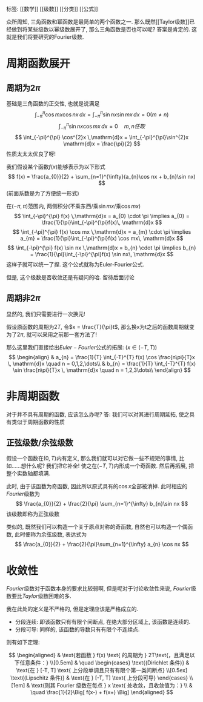 标签: [[数学]] [[级数]] [[分类]] [[公式]] 

众所周知, 三角函数和幂函数是最简单的两个函数之一. 那么既然[[Taylor级数]]已经做到将某些级数以幂级数展开了, 那么三角函数是否也可以呢? 答案是肯定的. 这就是我们将要研究的Fourier级数. 

# 周期函数展开

## 周期为$2\pi$

基础是三角函数的正交性, 也就是说满足
$$
\int_{-\pi}^{\pi} \cos mx \cos nx \, dx  = \int_{-\pi}^{\pi} \sin nx \sin mx \, dx  = 0(m\neq n)
$$
$$
\int_{-\pi}^{\pi} \sin nx \cos mx \, dx  = 0 \quad m, n任取
$$
$$
\int_{-\pi}^{\pi} \cos^{2}x \,\mathrm{d}x = \int_{-\pi}^{\pi}\sin^{2}x \mathrm{d}x = \frac{\pi}{2}
$$
性质太太太优良了呀! 

我们假设某个函数$f(x)$能够表示为以下形式
$$
f(x) = \frac{a_{0}}{2} + \sum_{n=1}^{\infty}(a_{n}\cos nx + b_{n}\sin nx) 
$$
(前面系数是为了方便统一形式)

在$(-\pi, \pi)$范围内, 两侧积分(不乘东西/乘$\sin mx$/乘$\cos mx$)
$$
\int_{-\pi}^{\pi} f(x) \,\mathrm{d}x = a_{0} \cdot \pi \implies a_{0} = \frac{1}{\pi}\int_{-\pi}^{\pi}f(x)\, \mathrm{d}x
$$
$$
\int_{-\pi}^{\pi} f(x) \cos mx \,\mathrm{d}x = a_{m} \cdot \pi \implies a_{m} = \frac{1}{\pi}\int_{-\pi}^{\pi}f(x) \cos mx\, \mathrm{d}x
$$
$$
\int_{-\pi}^{\pi} f(x) \sin nx \,\mathrm{d}x = b_{n} \cdot \pi \implies b_{n} = \frac{1}{\pi}\int_{-\pi}^{\pi}f(x) \sin nx\, \mathrm{d}x
$$
这样子就可以统一了捏. 这个公式就称为Euler-Fourier公式. 

但是, 这个级数是否收敛还是有疑问的哈. 留待后面讨论

## 周期非$2\pi$

显然的, 我们只需要进行一次换元! 

假设原函数的周期为$2T$, 令$x = \frac{T}{\pi}t$, 那么换x为t之后的函数周期就变为了$2\pi$, 就可以采用之前那一套方法了! 

那么这里我们直接给出$Euler-Fourier$公式的拓展: ($x \in (-T, T)$)
$$
\begin{align}
 & a_{n} = \frac{1}{T} \int_{-T}^{T} f(x) \cos \frac{n\pi}{T}x \, \mathrm{d}x \quad n = 0,1,2,\dots\\
 & b_{n} = \frac{1}{T} \int_{-T}^{T} f(x) \sin \frac{n\pi}{T}x \, \mathrm{d}x \quad n = 1,2,3\dots\\
\end{align}
$$

# 非周期函数

对于并不具有周期的函数, 应该怎么办呢? 答: 我们可以对其进行周期延拓, 使之具有类似于周期函数的性质

## 正弦级数/余弦级数

假设一个函数在$(0,T)$内有定义, 那么我们就可以对它做一些不规矩的事情, 比如……想什么呢? 我们把它补全! 使之在$(-T, T)$内形成一个奇函数. 然后再拓展, 把整个实数轴都填满. 

此时, 由于该函数为奇函数, 因此所以原式具有的$\cos x$全部被消掉. 此时相应的$Fourier$级数为
$$
\frac{a_{0}}{2} + \frac{2}{\pi} \sum_{n=1}^{\infty} b_{n}\sin nx 
$$
该级数即称为正弦级数

类似的, 既然我们可以构造一个关于原点对称的奇函数, 自然也可以构造一个偶函数, 此时便称为余弦级数, 表达式为
$$
\frac{a_{0}}{2} + \frac{2}{\pi}\sum_{n=1}^{\infty} a_{n} \cos nx
$$
# 收敛性

$Fourier$级数对于函数本身的要求比较弱啊, 但是呢对于讨论收敛性来说, $Fourier$级数要比$Taylor$级数困难的多. 

我在此处的定义是不严格的, 但是定理应该是严格成立的. 

+ 分段连续: 即该函数只有有限个间断点, 在绝大部分区域上, 该函数是连续的. 
+ 分段可导: 同样的, 该函数的导数只有有限个不连续点. 

则有如下定理: 

$$
\begin{aligned}
& \text{若函数 } f(x) \text{ 的周期为 } 2T\text{，且满足以下任意条件：} \\[0.5em]
& \quad \begin{cases}
    \text{(Dirichlet 条件)} & 
    \text{在 } [-T, T] \text{ 上分段单调且只有有限个第一类间断点} \\[0.5ex]
    \text{(Lipschitz 条件)} & 
    \text{在 } [-T, T] \text{ 上分段可导}
\end{cases} \\[1em]
& \text{则其 Fourier 级数在每点 } x \text{ 处收敛，且收敛值为：} \\
& \quad \frac{1}{2}\Big[ f(x-) + f(x+) \Big]
\end{aligned}
$$